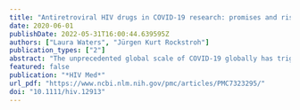 ```yaml
---
title: "Antiretroviral HIV drugs in COVID‐19 research: promises and risks. An opinion piece"
date: 2020-06-01
publishDate: 2022-05-31T16:00:44.639595Z
authors: ["Laura Waters", "Jürgen Kurt Rockstroh"]
publication_types: ["2"]
abstract: "The unprecedented global scale of COVID‐19 globally has triggered a race to discover interventions to reduce associated morbidity and mortality and rapid release of research findings prior to any degree of critical review. As with previous novel infection outbreaks, antiretrovirals are just one drug class that has been held up as a potential strategy for prophylaxis and treatment with scant evidence and risk of harm. Here we summarise the evidence for antiretrovirals to treat COVID‐19 and, as a drug that has also been studied in HIV, hydroxychloroquine, and flag some of the pitfalls of using therapies that have not been evaluated robustly."
featured: false
publication: "*HIV Med*"
url_pdf: "https://www.ncbi.nlm.nih.gov/pmc/articles/PMC7323295/"
doi: "10.1111/hiv.12913"
---
```


